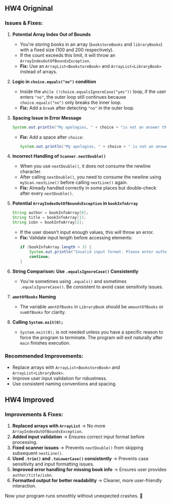 ## HW4 Origninal 

### **Issues & Fixes:**

1. **Potential Array Index Out of Bounds**
   - You're storing books in an array (`bookstoreBooks` and `libraryBooks`) with a fixed size (100 and 200 respectively).
   - If the count exceeds this limit, it will throw an `ArrayIndexOutOfBoundsException`.
   - **Fix:** Use an `ArrayList<BookstoreBook>` and `ArrayList<LibraryBook>` instead of arrays.

2. **Logic in `choice.equals("no")` condition**
   - Inside the `while (!choice.equalsIgnoreCase("yes"))` loop, if the user enters `"no"`, the outer loop still continues because `choice.equals("no")` only breaks the inner loop.
   - **Fix:** Add a `break` after detecting `"no"` in the outer loop.

3. **Spacing Issue in Error Message**
   ```java
   System.out.println("My apologies, " + choice + "is not an answer that I can accept.");
   ```
   - **Fix:** Add a space after `choice`: 
     ```java
     System.out.println("My apologies, " + choice + " is not an answer that I can accept.");
     ```

4. **Incorrect Handling of `Scanner.nextDouble()`**
   - When you use `nextDouble()`, it does not consume the newline character.
   - After calling `nextDouble()`, you need to consume the newline using `myScan.nextLine()` before calling `nextLine()` again.
   - **Fix:** Already handled correctly in some places but double-check after every `nextDouble()`.

5. **Potential `ArrayIndexOutOfBoundsException` in `bookInfoArray`**
   ```java
   String author = bookInfoArray[0];
   String title = bookInfoArray[1];
   String isbn = bookInfoArray[2];
   ```
   - If the user doesn't input enough values, this will throw an error.
   - **Fix:** Validate input length before accessing elements:
     ```java
     if (bookInfoArray.length < 3) {
         System.out.println("Invalid input format. Please enter author/title/isbn separated by '/'.");
         continue;
     }
     ```

6. **String Comparison: Use `.equalsIgnoreCase()` Consistently**
   - You're sometimes using `.equals()` and sometimes `.equalsIgnoreCase()`. Be consistent to avoid case sensitivity issues.

7. **`amntOfBooks` Naming**
   - The variable `amntOfBooks` in `LibraryBook` should be `amountOfBooks` or `numOfBooks` for clarity.

8. **Calling `System.exit(0);`**
   - `System.exit(0);` is not needed unless you have a specific reason to force the program to terminate. The program will exit naturally after `main` finishes execution.

### **Recommended Improvements:**
- Replace arrays with `ArrayList<BookstoreBook>` and `ArrayList<LibraryBook>`.
- Improve user input validation for robustness.
- Use consistent naming conventions and spacing.

## HW4 Improved 

### **Improvements & Fixes:**
1. **Replaced arrays with `ArrayList`** → No more `ArrayIndexOutOfBoundsException`.
2. **Added input validation** → Ensures correct input format before processing.
3. **Fixed scanner issues** → Prevents `nextDouble()` from skipping subsequent `nextLine()`.
4. **Used `.trim()` and `.toLowerCase()` consistently** → Prevents case sensitivity and input formatting issues.
5. **Improved error handling for missing book info** → Ensures user provides `author/title/isbn`.
6. **Formatted output for better readability** → Cleaner, more user-friendly interaction.

Now your program runs smoothly without unexpected crashes. 🚀